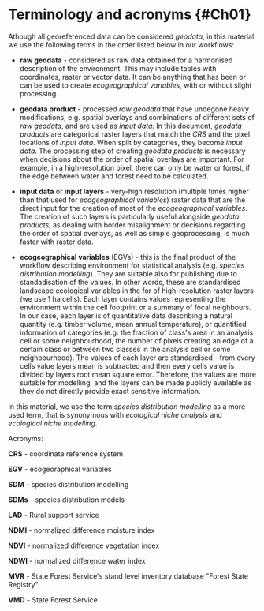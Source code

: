 # Terminology and acronyms {#Ch01}

Athough all georeferenced data can be considered *geodata*, in this material we 
use the following terms in the order listed below in our workflows:

- **raw geodata** - considered as raw data obtained for a harmonised description 
of the environment. This may include tables with coordinates, raster or vector data. 
It can be anything that has been or can be used to create *ecogeographical variables*, 
with or without slight processing.

- **geodata product** - processed *raw geodata* that have undegone heavy modifications, e.g. 
spatial overlays and combinations of different sets of *raw geodata*, and are used 
as *input data*. In this document, *geodata products* are categorical 
raster layers that match the *CRS* and the pixel locations of *input data*. When 
split by categories, they become *input data*. The processing step of creating *geodata products* 
is necessary when decisions about the order of spatial overlays are important. For example, 
in a high-resolution pixel, there can only be water or forest, if the edge between water and 
forest need to be calculated.

- **input data** or **input layers** - very-high resolution (multiple times higher than that 
used for *ecogeographical variables*) raster data that are the direct input for the creation 
of most of the *ecogeographical variables*. The creation of such layers is particularly useful 
alongside *geodata products*, as dealing with border misalignment or decisions regarding the 
order of spatial overlays, as well as simple geoprocessing, is much faster with raster 
data.

- **ecogeographical variables** (EGVs) - this is the final product of the workflow 
describing environment for statistical analysis (e.g. *species distribution modelling*). 
They are suitable also for publishing due to standadisation of the values. In other 
words, these are standardised landscape ecological variables in the for of 
high-resolution raster layers (we use 1 ha cells). Each layer contains values 
representing the environment within the cell footprint or a summary of focal 
neighbours. In our case, each layer is of quantitative data describing a natural 
quantity (e.g. timber volume, mean annual temperature), or quantified information of 
categories (e.g. the fraction of class's area in an analysis cell or some neighbourhood, 
the number of pixels creating an edge of a certain class or between two classes in the 
analysis cell or some neighbourhood). The values of each layer are standardised - from 
every cells value layers mean is subtracted and then every cells value is divided 
by layers root mean square error. Therefore, the values are more suitable for 
modelling, and the layers can be made publicly available as they do not directly 
provide exact sensitive information.

In this material, we use the term *species distribution modelling* as a more used term, that 
is synonymous with *ecological niche analysis* and *ecological niche modelling*.

Acronyms:

**CRS** - coordinate reference system

**EGV** - ecogeoraphical variables

**SDM** - species distribution modelling

**SDMs** - species distribution models

**LAD** - Rural support service

**NDMI** - normalized difference moisture index

**NDVI** - normalized difference vegetation index

**NDWI** - normalized difference water index

**MVR** - State Forest Service's stand level inventory database "Forest State Registry"

**VMD** - State Forest Service
